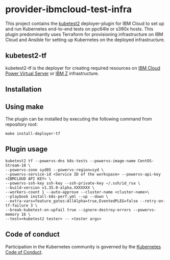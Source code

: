 # provider-ibmcloud-test-infra

This project contains the [kubetest2](https://github.com/kubernetes-sigs/kubetest2) deployer-plugin for IBM Cloud to set up and run Kubernetes end-to-end tests on ppc64le or s390x hosts.
This plugin predominantly uses Terraform for provisioning infrastructure on IBM Cloud and Ansible for setting up Kubernetes on the deployed infrastructure.

## kubetest2-tf

kubetest2-tf is the deployer for creating required resources on [IBM Cloud Power Virtual Server](https://www.ibm.com/in-en/cloud/power-virtual-server) or [IBM Z](https://www.ibm.com/products/z/hybrid-cloud) infrastructure.

## Installation

## Using make
The plugin can be installed by executing the following command from repository root:
```shell
make install-deployer-tf
```

## Plugin usage
```shell
kubetest2 tf --powervs-dns k8s-tests --powervs-image-name CentOS-Stream-10 \
--powervs-zone syd05 --powervs-region=syd \
--powervs-service-id <Service ID of the workspace> --powervs-api-key <IBMCLOUD API KEY> \
--powervs-ssh-key ssh-key --ssh-private-key ~/.ssh/id_rsa \
--build-version v1.35.0-alpha.XXXXXXX \
--workers-count 1 --auto-approve --cluster-name <cluster-name>\
--playbook install-k8s-perf.yml --up --down \
--extra-vars=feature_gates:AllAlpha=true,EventedPLEG=false --retry-on-tf-failure 3 \
--break-kubetest-on-upfail true --ignore-destroy-errors --powervs-memory 16 \
--test=<kubetest2 tester> -- <tester args>
```

## Code of conduct

Participation in the Kubernetes community is governed by the [Kubernetes Code of Conduct](code-of-conduct.md).

[owners]: https://git.k8s.io/community/contributors/guide/owners.md
[Creative Commons 4.0]: https://git.k8s.io/website/LICENSE
